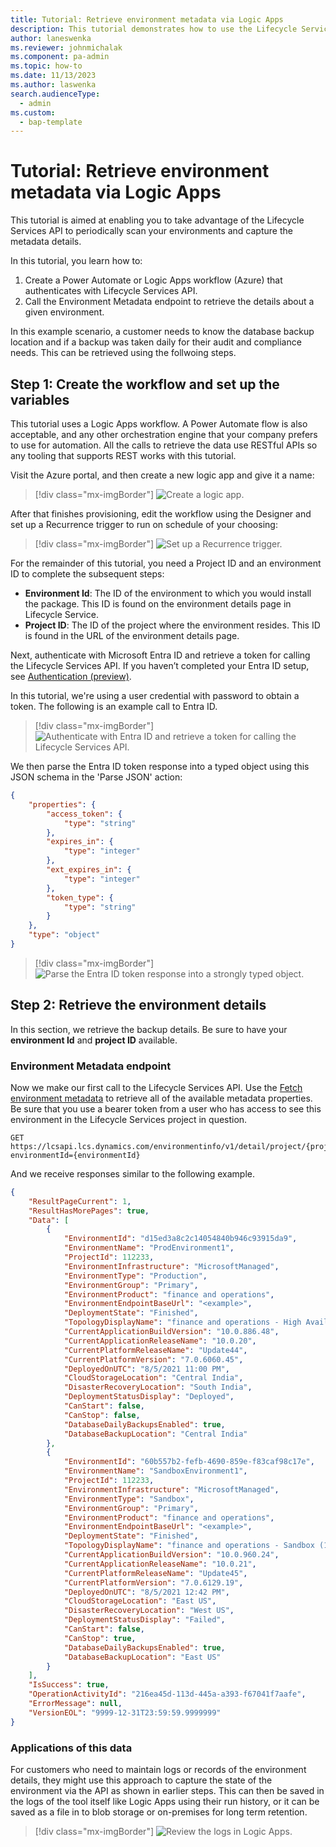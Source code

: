 ```yaml
---
title: Tutorial: Retrieve environment metadata via Logic Apps
description: This tutorial demonstrates how to use the Lifecycle Services API to fetch details about your environments.
author: laneswenka
ms.reviewer: johnmichalak
ms.component: pa-admin
ms.topic: how-to
ms.date: 11/13/2023
ms.author: laswenka
search.audienceType: 
  - admin
ms.custom:
  - bap-template
---
```


# Tutorial: Retrieve environment metadata via Logic Apps

This tutorial is aimed at enabling you to take advantage of the Lifecycle Services API to periodically scan your environments and capture the metadata details. 

In this tutorial, you learn how to:

1.	Create a Power Automate or Logic Apps workflow (Azure) that authenticates with Lifecycle Services API. 
2.	Call the Environment Metadata endpoint to retrieve the details about a given environment. 

In this example scenario, a customer needs to know the database backup location and if a backup was taken daily for their audit and compliance needs. This can be retrieved using the follwoing steps.

## Step 1: Create the workflow and set up the variables
This tutorial uses a Logic Apps workflow.  A Power Automate flow is also acceptable, and any other orchestration engine that your company prefers to use for automation. All the calls to retrieve the data use RESTful APIs so any tooling that supports REST works with this tutorial.

Visit the Azure portal, and then create a new logic app and give it a name:

> [!div class="mx-imgBorder"] 
> ![Create a logic app.](media/tutorial-create-logic-app.png "Create a logic app (Azure)")

After that finishes provisioning, edit the workflow using the Designer and set up a Recurrence trigger to run on schedule of your choosing:

> [!div class="mx-imgBorder"] 
> ![Set up a Recurrence trigger.](media/capacity2.png "Set up a Recurrence trigger")

For the remainder of this tutorial, you need a Project ID and an environment ID to complete the subsequent steps:

- **Environment Id**: The ID of the environment to which you would install the package. This ID is found on the environment details page in Lifecycle Service.
- **Project ID**: The ID of the project where the environment resides. This ID is found in the URL of the environment details page.

Next, authenticate with Microsoft Entra ID and retrieve a token for calling the Lifecycle Services API. If you haven’t completed your Entra ID setup, see [Authentication (preview)](../../database/api/dbmovement-api-authentication.md).

In this tutorial, we're using a user credential with password to obtain a token. The following is an example call to Entra ID.

> [!div class="mx-imgBorder"] 
> ![Authenticate with Entra ID and retrieve a token for calling the Lifecycle Services API.](media/tutorial-lcs-token.png "Authenticate with Entra ID and retrieve a token for calling the Lifecycle Services API")

We then parse the Entra ID token response into a typed object using this JSON schema in the 'Parse JSON' action:

```json
{
    "properties": {
        "access_token": {
            "type": "string"
        },
        "expires_in": {
            "type": "integer"
        },
        "ext_expires_in": {
            "type": "integer"
        },
        "token_type": {
            "type": "string"
        }
    },
    "type": "object"
}
```

> [!div class="mx-imgBorder"] 
> ![Parse the Entra ID token response into a strongly typed object.](media/capacity5.png "Parse the Entra ID token response into a strongly typed object")

## Step 2: Retrieve the environment details

In this section, we retrieve the backup details. Be sure to have your **environment Id** and **project ID** available.

### Environment Metadata endpoint

Now we make our first call to the Lifecycle Services API. Use the [Fetch environment metadata](./v1/reference-environment-metadata.md) to retrieve all of the available metadata properties. Be sure that you use a bearer token from a user who has access to see this environment in the Lifecycle Services project in question.

```http
GET https://lcsapi.lcs.dynamics.com/environmentinfo/v1/detail/project/{projectId}/?environmentId={environmentId}
```

And we receive responses similar to the following example.

```json
{
    "ResultPageCurrent": 1,
    "ResultHasMorePages": true,
    "Data": [
        {
            "EnvironmentId": "d15ed3a8c2c14054840b946c93915da9",
            "EnvironmentName": "ProdEnvironment1",
            "ProjectId": 112233,
            "EnvironmentInfrastructure": "MicrosoftManaged",
            "EnvironmentType": "Production",
            "EnvironmentGroup": "Primary",
            "EnvironmentProduct": "finance and operations",
            "EnvironmentEndpointBaseUrl": "<example>",
            "DeploymentState": "Finished",
            "TopologyDisplayName": "finance and operations - High Availability (10.0.20 with Platform update 44)",
            "CurrentApplicationBuildVersion": "10.0.886.48",
            "CurrentApplicationReleaseName": "10.0.20",
            "CurrentPlatformReleaseName": "Update44",
            "CurrentPlatformVersion": "7.0.6060.45",
            "DeployedOnUTC": "8/5/2021 11:00 PM",
            "CloudStorageLocation": "Central India",
            "DisasterRecoveryLocation": "South India",
            "DeploymentStatusDisplay": "Deployed",
            "CanStart": false,
            "CanStop": false,
            "DatabaseDailyBackupsEnabled": true,
            "DatabaseBackupLocation": "Central India"
        },
        {
            "EnvironmentId": "60b557b2-fefb-4690-859e-f83caf98c17e",
            "EnvironmentName": "SandboxEnvironment1",
            "ProjectId": 112233,
            "EnvironmentInfrastructure": "MicrosoftManaged",
            "EnvironmentType": "Sandbox",
            "EnvironmentGroup": "Primary",
            "EnvironmentProduct": "finance and operations",
            "EnvironmentEndpointBaseUrl": "<example>",
            "DeploymentState": "Finished",
            "TopologyDisplayName": "finance and operations - Sandbox (10.0.20 with Platform update 44)",
            "CurrentApplicationBuildVersion": "10.0.960.24",
            "CurrentApplicationReleaseName": "10.0.21",
            "CurrentPlatformReleaseName": "Update45",
            "CurrentPlatformVersion": "7.0.6129.19",
            "DeployedOnUTC": "8/5/2021 12:42 PM",
            "CloudStorageLocation": "East US",
            "DisasterRecoveryLocation": "West US",
            "DeploymentStatusDisplay": "Failed",
            "CanStart": false,
            "CanStop": true,
            "DatabaseDailyBackupsEnabled": true,
            "DatabaseBackupLocation": "East US"
        }
    ],
    "IsSuccess": true,
    "OperationActivityId": "216ea45d-113d-445a-a393-f67041f7aafe",
    "ErrorMessage": null,
    "VersionEOL": "9999-12-31T23:59:59.9999999"
}
```
### Applications of this data
For customers who need to maintain logs or records of the environment details, they might use this approach to capture the state of the environment via the API as shown in earlier steps.  This can then be saved in the logs of the tool itself like Logic Apps using their run history, or it can be saved as a file in to blob storage or on-premises for long term retention.  

> [!div class="mx-imgBorder"] 
> ![Review the logs in Logic Apps.](media/tutorial-logic-app-history.png "Review the logs in Logic Apps")



